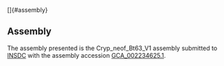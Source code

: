 []{#assembly}

Assembly
--------

The assembly presented is the Cryp\_neof\_Bt63\_V1 assembly submitted to
[INSDC](http://www.insdc.org) with the assembly accession
[GCA\_002234625.1](http://www.ebi.ac.uk/ena/data/view/GCA_002234625.1).
